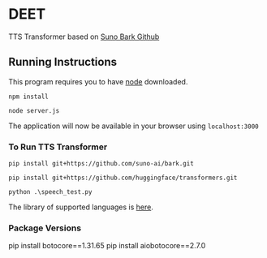 # DEET
TTS Transformer based on [Suno Bark Github](https://github.com/suno-ai/bark?tab=readme-ov-file#-installation)

## Running Instructions

This program requires you to have [node](https://nodejs.org/en/download/package-manager) downloaded.

```npm install```

```node server.js```

The application will now be available in your browser using ```localhost:3000```

### To Run TTS Transformer

```pip install git+https://github.com/suno-ai/bark.git```

```pip install git+https://github.com/huggingface/transformers.git```

```python .\speech_test.py```

The library of supported languages is [here](https://suno-ai.notion.site/8b8e8749ed514b0cbf3f699013548683?v=bc67cff786b04b50b3ceb756fd05f68c).

### Package Versions
pip install botocore==1.31.65
pip install aiobotocore==2.7.0